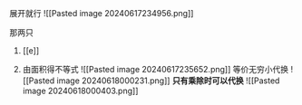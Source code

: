 展开就行
![[Pasted image 20240617234956.png]]

那两只
1. [[e]]


2. 由面积得不等式
![[Pasted image 20240617235652.png]]
等价无穷小代换
![[Pasted image 20240618000231.png]]
**只有乘除时可以代换**
![[Pasted image 20240618000403.png]]

